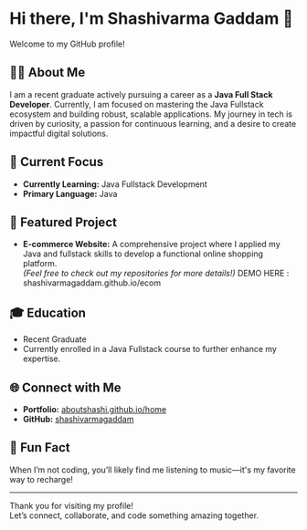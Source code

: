 # Hi there, I'm Shashivarma Gaddam 👋

Welcome to my GitHub profile!

## 👨‍💻 About Me

I am a recent graduate actively pursuing a career as a **Java Full Stack Developer**. Currently, I am focused on mastering the Java Fullstack ecosystem and building robust, scalable applications. My journey in tech is driven by curiosity, a passion for continuous learning, and a desire to create impactful digital solutions.

## 🚀 Current Focus

- **Currently Learning:** Java Fullstack Development  
- **Primary Language:** Java

## 🌟 Featured Project

- **E-commerce Website:** 
  A comprehensive project where I applied my Java and fullstack skills to develop a functional online shopping platform.  
  *(Feel free to check out my repositories for more details!)*
    DEMO HERE : shashivarmagaddam.github.io/ecom
## 🎓 Education

- Recent Graduate  
- Currently enrolled in a Java Fullstack course to further enhance my expertise.

## 🌐 Connect with Me

- **Portfolio:** [aboutshashi.github.io/home](https://aboutshashi.github.io/home)
- **GitHub:** [shashivarmagaddam](https://github.com/shashivarmagaddam)

## 🎵 Fun Fact

When I’m not coding, you’ll likely find me listening to music—it's my favorite way to recharge!

---

Thank you for visiting my profile!  
Let’s connect, collaborate, and code something amazing together.
